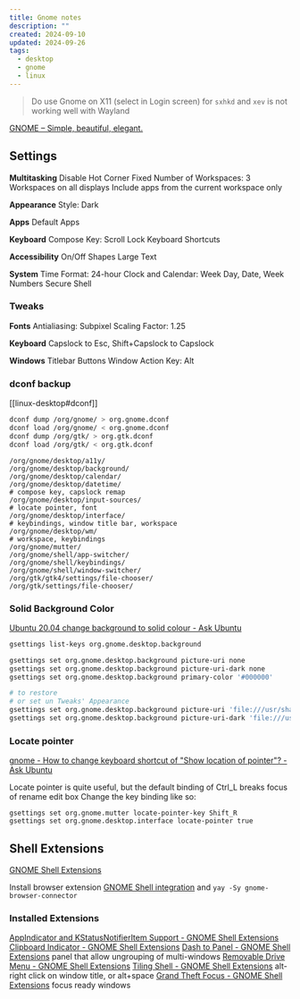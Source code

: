 ```yaml
---
title: Gnome notes
description: ""
created: 2024-09-10
updated: 2024-09-26
tags:
  - desktop
  - gnome
  - linux
---
```


> Do use Gnome on X11 (select in Login screen) for `sxhkd` and `xev` is not working well with Wayland

[GNOME – Simple, beautiful, elegant.](https://www.gnome.org/)

## Settings

**Multitasking**
Disable Hot Corner
Fixed Number of Workspaces: 3
Workspaces on all displays
Include apps from the current workspace only

**Appearance**
Style: Dark

**Apps**
Default Apps

**Keyboard**
Compose Key: Scroll Lock
Keyboard Shortcuts

**Accessibility**
On/Off Shapes
Large Text

**System**
Time Format: 24-hour
Clock and Calendar: Week Day, Date, Week Numbers
Secure Shell

### Tweaks

**Fonts**
Antialiasing: Subpixel
Scaling Factor: 1.25

**Keyboard**
Capslock to Esc, Shift+Capslock to Capslock

**Windows**
Titlebar Buttons
Window Action Key: Alt

### dconf backup

[[linux-desktop#dconf]]

```sh
dconf dump /org/gnome/ > org.gnome.dconf
dconf load /org/gnome/ < org.gnome.dconf
dconf dump /org/gtk/ > org.gtk.dconf
dconf load /org/gtk/ < org.gtk.dconf
```

```
/org/gnome/desktop/a11y/
/org/gnome/desktop/background/
/org/gnome/desktop/calendar/
/org/gnome/desktop/datetime/
# compose key, capslock remap
/org/gnome/desktop/input-sources/
# locate pointer, font
/org/gnome/desktop/interface/
# keybindings, window title bar, workspace
/org/gnome/desktop/wm/
# workspace, keybindings
/org/gnome/mutter/
/org/gnome/shell/app-switcher/
/org/gnome/shell/keybindings/
/org/gnome/shell/window-switcher/
/org/gtk/gtk4/settings/file-chooser/
/org/gtk/settings/file-chooser/
```

### Solid Background Color

[Ubuntu 20.04 change background to solid colour - Ask Ubuntu](https://askubuntu.com/questions/1272120/ubuntu-20-04-change-background-to-solid-colour)

```sh
gsettings list-keys org.gnome.desktop.background

gsettings set org.gnome.desktop.background picture-uri none
gsettings set org.gnome.desktop.background picture-uri-dark none
gsettings set org.gnome.desktop.background primary-color '#000000'

# to restore
# or set un Tweaks' Appearance
gsettings set org.gnome.desktop.background picture-uri 'file:///usr/share/endeavouros/backgrounds/endeavouros-wallpaper.png'
gsettings set org.gnome.desktop.background picture-uri-dark 'file:///usr/share/endeavouros/backgrounds/endeavouros-wallpaper.png'
```

### Locate pointer

[gnome - How to change keyboard shortcut of "Show location of pointer"? - Ask Ubuntu](https://askubuntu.com/questions/725508/how-to-change-keyboard-shortcut-of-show-location-of-pointer)

Locate pointer is quite useful, but the default binding of Ctrl_L breaks focus of rename edit box
Change the key binding like so:

```
gsettings set org.gnome.mutter locate-pointer-key Shift_R
gsettings set org.gnome.desktop.interface locate-pointer true
```

## Shell Extensions

[GNOME Shell Extensions](https://extensions.gnome.org/)

Install browser extension [GNOME Shell integration](https://chromewebstore.google.com/detail/gnome-shell-integration/gphhapmejobijbbhgpjhcjognlahblep) and `yay -Sy gnome-browser-connector`

### Installed Extensions

[AppIndicator and KStatusNotifierItem Support - GNOME Shell Extensions](https://extensions.gnome.org/extension/615/appindicator-support/)
[Clipboard Indicator - GNOME Shell Extensions](https://extensions.gnome.org/extension/779/clipboard-indicator/)
[Dash to Panel - GNOME Shell Extensions](https://extensions.gnome.org/extension/1160/dash-to-panel/) panel that allow ungrouping of multi-windows
[Removable Drive Menu - GNOME Shell Extensions](https://extensions.gnome.org/extension/7/removable-drive-menu/)
[Tiling Shell - GNOME Shell Extensions](https://extensions.gnome.org/extension/7065/tiling-shell/) alt-right click on window title, or alt+space
[Grand Theft Focus - GNOME Shell Extensions](https://extensions.gnome.org/extension/5410/grand-theft-focus/) focus ready windows
